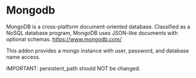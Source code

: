 # Mongodb

MongoDB is a cross-platform document-oriented database. Classified as a NoSQL database program, 
MongoDB uses JSON-like documents with optional schemas. https://www.mongodb.com/

This addon provides a mongo instance with user, password, and database name access.

IMPORTANT: persistent_path should NOT be changed.